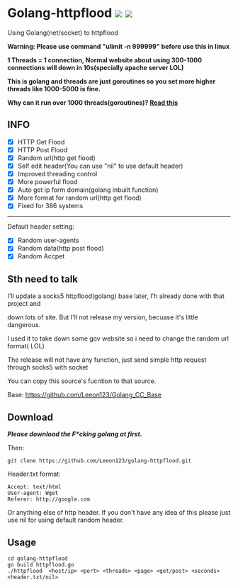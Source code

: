 # Golang-httpflood ![](https://img.shields.io/badge/Version-1.7-brightgreen.svg) ![](https://img.shields.io/badge/license-MIT-blue.svg)
Using Golang(net/socket) to httpflood

**Warning: Please use command "ulimit -n 999999" before use this in linux**

**1 Threads =  1 connection, Normal website about using 300-1000 connections will down in 10s(specially apache server LOL)**
 
**This is golang and threads are just goroutines so you set more higher threads like 1000-5000 is fine.**

**Why can it run over 1000 threads(goroutines)? [Read this](http://tleyden.github.io/blog/2014/10/30/goroutines-vs-threads/)**

## INFO

 - [x] HTTP Get Flood
 - [x] HTTP Post Flood
 - [x] Random url(http get flood)
 - [x] Self edit header(You can use "nil" to use default header)
 - [x] Improved threading control
 - [x] More powerful flood
 - [x] Auto get ip form domain(golang inbuilt function)
 - [x] More format for random url(http get flood)
 - [x] Fixed for 386 systems
 -----------------------------------------------------
 Default header setting:
 - [x] Random user-agents
 - [x] Random data(http post flood) 
 - [x] Random Accpet

## Sth need to talk

I'll update a socks5 httpflood(golang) base later, I'h already done with that project and

down lots of site. But I'll not release my version,  becuase it's little dangerous.

I used it to take down some gov website so i need to change the random url format( LOL)

The release will not have any function, just send simple http request through socks5 with socket

You can copy this source's fucntion to that source.

Base: https://github.com/Leeon123/Golang_CC_Base

## Download
***Please download the F\*cking golang at first.***

Then:

    git clone https://github.com/Leeon123/golang-httpflood.git

Header.txt format:

    Accept: text/html
    User-agent: Wget
    Referer: http://google.com

Or anything else of http header. If you don't have any idea of this please just use nil for using default random header.
## Usage

    cd golang-httpflood
    go build httpflood.go
    ./httpflood  <host/ip> <port> <threads> <page> <get/post> <seconds> <header.txt/nil>
